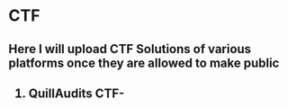 # CTF
<h2>Here I will upload CTF Solutions of various platforms once they are allowed to make public<h2>
<ol>
<li>QuillAudits CTF- <a href:"https://quillctf.super.site/challenges" /></li>
</ol> 

